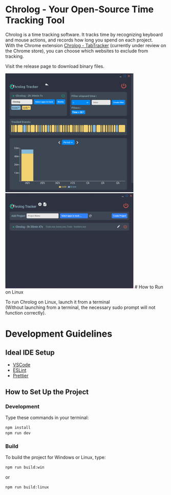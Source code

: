 # Chrolog - Your Open-Source Time Tracking Tool

Chrolog is a time tracking software. It tracks time by recognizing keyboard and mouse actions, and records how long you spend on each project.  
With the Chrome extension [Chrolog - TabTracker](https://github.com/Lukylix/Chrolog-TabTracker) (currently under review on the Chrome store), you can choose which websites to exclude from tracking.

Visit the release page to download binary files.

<img src="./ProjectEdit.png" alt="Project Details page" style="width: 400px;">
<img src="./Home.png" alt="Home page" style="width: 400px;">
# How to Run on Linux

To run Chrolog on Linux, launch it from a terminal  
(Without launching from a terminal, the necessary sudo prompt will not function correctly).

# Development Guidelines

## Ideal IDE Setup

- [VSCode](https://code.visualstudio.com/)
- [ESLint](https://marketplace.visualstudio.com/items?itemName=dbaeumer.vscode-eslint)
- [Prettier](https://marketplace.visualstudio.com/items?itemName=esbenp.prettier-vscode)

## How to Set Up the Project

### Development

Type these commands in your terminal:

```bash
npm install
npm run dev
```

### Build

To build the project for Windows or Linux, type:

```bash
npm run build:win
```

or

```bash
npm run build:linux
```
